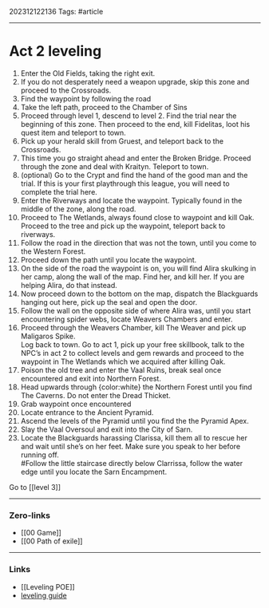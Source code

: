 202312122136
Tags: #article 

---
# Act 2 leveling

1. Enter the Old Fields, taking the right exit.
2. If you do not desperately need a weapon upgrade, skip this zone and proceed to the Crossroads.
3. Find the waypoint by following the road
4. Take the left path, proceed to the Chamber of Sins
5. Proceed through level 1, descend to level 2. Find the trial near the beginning of this zone. Then proceed to the end, kill Fidelitas, loot his quest item and teleport to town.
6. Pick up your herald skill from Gruest, and teleport back to the Crossroads.
7. This time you go straight ahead and enter the Broken Bridge. Proceed through the zone and deal with Kraityn. Teleport to town.
8. (optional) Go to the Crypt and find the hand of the good man and the trial. If this is your first playthrough this league, you will need to complete the trial here.
9. Enter the Riverways and locate the waypoint. Typically found in the middle of the zone, along the road.
10. Proceed to The Wetlands, always found close to waypoint and kill Oak. Proceed to the tree and pick up the waypoint, teleport back to riverways.
11. Follow the road in the direction that was not the town, until you come to the Western Forest.
12. Proceed down the path until you locate the waypoint.
13. On the side of the road the waypoint is on, you will find Alira skulking in her camp, along the wall of the map. Find her, and kill her. If you are helping Alira, do that instead.
14. Now proceed down to the bottom on the map, dispatch the Blackguards hanging out here, pick up the seal and open the door.
15. Follow the wall on the opposite side of where Alira was, until you start encountering spider webs, locate Weavers Chambers and enter.
16. Proceed through the Weavers Chamber, kill The Weaver and pick up Maligaros Spike.  
    Log back to town. Go to act 1, pick up your free skillbook, talk to the NPC’s in act 2 to collect levels and gem rewards and proceed to the waypoint in The Wetlands which we acquired after killing Oak.
17. Poison the old tree and enter the Vaal Ruins, break seal once encountered and exit into Northern Forest.
18. Head upwards through {color:white} the Northern Forest until you find The Caverns. Do not enter the Dread Thicket.
19. Grab waypoint once encountered
20. Locate entrance to the Ancient Pyramid.
21. Ascend the levels of the Pyramid until you find the the Pyramid Apex.
22. Slay the Vaal Oversoul and exit into the City of Sarn.
23. Locate the Blackguards harassing Clarissa, kill them all to rescue her and wait until she’s on her feet. Make sure you speak to her before running off.  
    #Follow the little staircase directly below Clarrissa, follow the water edge until you locate the Sarn Encampment.

Go to [[level 3]]

---
### Zero-links

- [[00 Game]]
- [[00 Path of exile]]

---
### Links

- [[Leveling POE]]
- [leveling guide](https://www.poe-vault.com/guides/quick-reference-leveling-guide-for-path-of-exile)